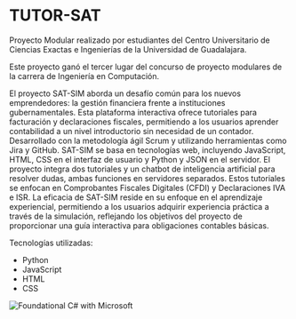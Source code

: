 # TUTOR-SAT

Proyecto Modular realizado por estudiantes del Centro Universitario de Ciencias Exactas e Ingenierías de la Universidad de Guadalajara.

Este proyecto ganó el tercer lugar del concurso de proyecto modulares de la carrera de Ingeniería en Computación.

El proyecto SAT-SIM aborda un desafío común para los nuevos emprendedores: la gestión financiera frente a instituciones gubernamentales. Esta plataforma interactiva ofrece tutoriales para facturación y declaraciones fiscales, permitiendo a los usuarios aprender contabilidad a un nivel introductorio sin necesidad de un contador. Desarrollado con la metodología ágil Scrum y utilizando herramientas como Jira y GitHub. SAT-SIM se basa en tecnologías web, incluyendo JavaScript, HTML, CSS en el interfaz de usuario y Python y JSON en el servidor. El proyecto integra dos tutoriales y un chatbot de inteligencia artificial para resolver dudas, ambas funciones en servidores separados. Estos tutoriales se enfocan en Comprobantes Fiscales Digitales (CFDI) y Declaraciones IVA e ISR. La eficacia de SAT-SIM reside en su enfoque en el aprendizaje experiencial, permitiendo a los usuarios adquirir experiencia práctica a través de la simulación, reflejando los objetivos del proyecto de proporcionar una guía interactiva para obligaciones contables básicas.

Tecnologías utilizadas:

* Python
* JavaScript
* HTML
* CSS

![Foundational C# with Microsoft](premiacion.png)